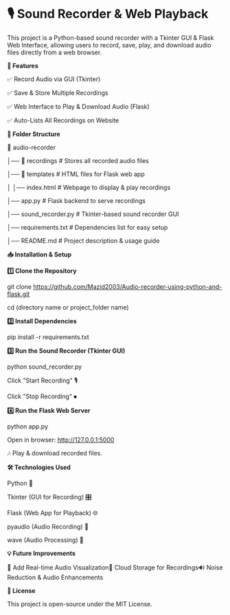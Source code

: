 # 🎙️ Sound Recorder & Web Playback

This project is a Python-based sound recorder with a Tkinter GUI & Flask Web Interface, allowing users to record, save, play, and download audio files directly from a web browser.

**🌟 Features**

✅ Record Audio via GUI (Tkinter)

✅ Save & Store Multiple Recordings

✅ Web Interface to Play & Download Audio (Flask)

✅ Auto-Lists All Recordings on Website

**📂 Folder Structure**

📁 audio-recorder

│── 📁 recordings          # Stores all recorded audio files

│── 📁 templates           # HTML files for Flask web app

│   │── index.html         # Webpage to display & play recordings

│── app.py                 # Flask backend to serve recordings

│── sound_recorder.py      # Tkinter-based sound recorder GUI

│── requirements.txt       # Dependencies list for easy setup

│── README.md              # Project description & usage guide

**📥 Installation & Setup**

**1️⃣ Clone the Repository**

git clone https://github.com/Mazid2003/Audio-recorder-using-python-and-flask.git

cd (directory name or project_folder name)

**2️⃣ Install Dependencies**

pip install -r requirements.txt

**3️⃣ Run the Sound Recorder (Tkinter GUI)**

python sound_recorder.py

Click "Start Recording" 🎙️

Click "Stop Recording" ⏹

**4️⃣ Run the Flask Web Server**

python app.py

Open in browser: http://127.0.0.1:5000

🎶 Play & download recorded files.

**🛠 Technologies Used**

Python 🐍

Tkinter (GUI for Recording) 🎛️

Flask (Web App for Playback) 🌐

pyaudio (Audio Recording) 🎤

wave (Audio Processing) 🎵

**💡 Future Improvements**

🚀 Add Real-time Audio Visualization📂 Cloud Storage for Recordings🔊 Noise Reduction & Audio Enhancements

**📜 License**

This project is open-source under the MIT License.

